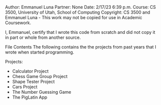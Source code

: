 Author:    Emmanuel Luna
Partner:   None
Date:      2/17/23 6:39 p.m.
Course:    CS 3500, University of Utah, School of Computing
Copyright: CS 3500 and Emmanuel Luna - This work may not 
           be copied for use in Academic Coursework.

I, Emmanuel, certify that I wrote this code from scratch and
did not copy it in part or whole from another source.

File Contents
The following contains the the projects from past years that I wrote when started programming.

Projects:
- Calculator Project
- Chess Game Group Project
- Shape Tester Project
- Cars Project
- The Number Guessing Game
- The PigLatin App
